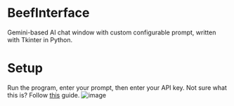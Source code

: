 # BeefInterface
Gemini-based AI chat window with custom configurable prompt, written with Tkinter in Python. 

# Setup
Run the program, enter your prompt, then enter your API key. Not sure what this is? Follow [this](https://ai.google.dev/gemini-api/docs/api-key) guide. 
![image](https://github.com/user-attachments/assets/eb254c52-244f-4ae2-bdc4-b81ebdf4adb2)
